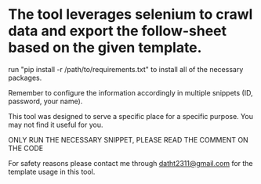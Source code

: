 # The tool leverages selenium to crawl data and export the follow-sheet based on the given template.

run "pip install -r /path/to/requirements.txt" to install all of the necessary packages.

Remember to configure the information accordingly in multiple snippets (ID, password, your name).

This tool was designed to serve a specific place for a specific purpose. You may not find it useful for you.

ONLY RUN THE NECESSARY SNIPPET, PLEASE READ THE COMMENT ON THE CODE

For safety reasons please contact me through datht2311@gmail.com for the template usage in this tool.
